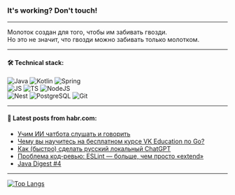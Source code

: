 ### It's working? Don't touch!

---
Молоток создан для того, чтобы им забивать гвозди. <br>
Но это не значит, что гвозди можно забивать только молотком.

---

#### 🛠️ Technical stack:

![Java](https://img.shields.io/badge/Java-informational?logo=Oracle&style=flat&logoColor=white&color=FF4500)
![Kotlin](https://img.shields.io/badge/Kotlin-informational?logo=Kotlin&style=flat&logoColor=white&color=774D97)
![Spring](https://img.shields.io/badge/SpringBoot-informational?logo=SpringBoot&style=flat&logoColor=white&color=6DB33F) <br>
![JS](https://img.shields.io/badge/JS-informational?logo=javaScript&style=flat&logoColor=black&color=F7Df1E)
![TS](https://img.shields.io/badge/TypeScript-informational?logo=typeScript&style=flat&logoColor=black&color=0667A8)
![NodeJS](https://img.shields.io/badge/NodeJS-informational?logo=node.js&style=flat&logoColor=white&color=70A760) <br>
![Nest](https://img.shields.io/badge/NestJS-informational?logo=NestJS&style=flat&logoColor=white&color=E0234E)
![PostgreSQL](https://img.shields.io/badge/PostgreSQL-informational?logo=PostgreSQL&style=flat&logoColor=white&color=DAA520)
![Git](https://img.shields.io/badge/Git-informational?logo=git&style=flat&logoColor=white&color=778899)

___

#### 💬 Latest posts from habr.com:

<!-- BLOG-POST-LIST:START -->
- [Учим ИИ чатбота слушать и говорить](https://habr.com/ru/articles/759458/?utm_source=habrahabr&utm_medium=rss&utm_campaign=759458)
- [Чему вы научитесь на бесплатном курсе VK Education по Go?](https://habr.com/ru/companies/vk/articles/759314/?utm_source=habrahabr&utm_medium=rss&utm_campaign=759314)
- [Как &lpar;быстро&rpar; сделать русский локальный ChatGPT](https://habr.com/ru/articles/759386/?utm_source=habrahabr&utm_medium=rss&utm_campaign=759386)
- [Проблема код-ревью: ESLint — больше, чем просто «extend»](https://habr.com/ru/companies/oleg-bunin/articles/735038/?utm_source=habrahabr&utm_medium=rss&utm_campaign=735038)
- [Java Digest #4](https://habr.com/ru/companies/tinkoff/articles/759432/?utm_source=habrahabr&utm_medium=rss&utm_campaign=759432)
<!-- BLOG-POST-LIST:END -->

---
[![Top Langs](https://github-readme-stats-git-master-advtsetting-gmailcom.vercel.app/api/top-langs/?username=zloylis&langs_count=10&hide_title=false&title_color=e6edf3&size_weight=0.5&count_weight=0.5&layout=compact&hide_border=true&theme=dracula)](https://github.com/zloylis)

<!-- ![GitHub stats](https://github-readme-stats-git-master-advtsetting-gmailcom.vercel.app/api?username=zloylis&show_icons=true&hide_border=true&theme=dracula&hide_title=true&include_all_commits=true&count_private=true&hide=contribs&hide_rank=true) -->
